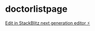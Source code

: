 # doctorlistpage

[Edit in StackBlitz next generation editor ⚡️](https://stackblitz.com/~/github.com/doctordirectory/doctorlistpage)